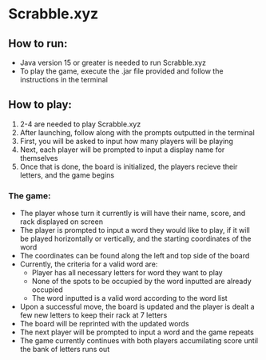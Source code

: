 # Scrabble.xyz

## How to run:
- Java version 15 or greater is needed to run Scrabble.xyz
- To play the game, execute the .jar file provided and follow the instructions in the terminal

## How to play:
1. 2-4 are needed to play Scrabble.xyz
2. After launching, follow along with the prompts outputted in the terminal
3. First, you will be asked to input how many players will be playing
4. Next, each player will be prompted to input a display name for themselves
5. Once that is done, the board is initialized, the players recieve their letters, and the game begins

### The game:
- The player whose turn it currently is will have their name, score, and rack displayed on screen
- The player is prompted to input a word they would like to play, if it will be played horizontally or vertically, and the starting coordinates of the word
- The coordinates can be found along the left and top side of the board
- Currently, the criteria for a valid word are:
    - Player has all necessary letters for word they want to play
    - None of the spots to be occupied by the word inputted are already occupied 
    - The word inputted is a valid word according to the word list 
- Upon a successful move, the board is updated and the player is dealt a few new letters to keep their rack at 7 letters 
- The board will be reprinted with the updated words
- The next player will be prompted to input a word and the game repeats
- The game currently continues with both players accumilating score until the bank of letters runs out
